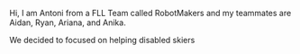 Hi, I am Antoni from a FLL Team called RobotMakers and my teammates are Aidan, Ryan, Ariana, and Anika. 

We decided to focused on helping disabled skiers
